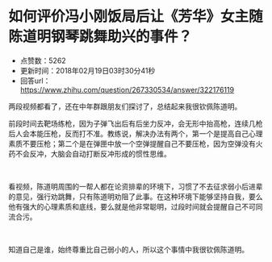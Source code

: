 # 如何评价冯小刚饭局后让《芳华》女主随陈道明钢琴跳舞助兴的事件？
- 点赞数：5262
- 更新时间：2018年02月19日03时30分41秒
- 回答url：https://www.zhihu.com/question/267330534/answer/322176119
<body>
 <p data-pid="vL43zCub">两段视频都看了，还在中年群跟朋友们探讨了，总结起来我很钦佩陈道明。</p>
 <p data-pid="e7jYv0VA">前段时间去靶场练枪，因为子弹飞出后有后坐力反冲，会无形中抬高枪，连续几枪后人会本能压枪，反而打不准。教练说，解决办法有两个，第一个是提高自己心理素质不要压枪；第二个是在弹匣中放一个空弹提醒自己不要压枪，因为空弹没有火药不会反冲，大脑会自动打断反冲形成的惯性思维。</p>
 <p class="ztext-empty-paragraph"><br></p>
 <p data-pid="t6c8Qonu">看视频，陈道明周围的一帮人都在论资排辈的环境下，习惯了不去征求弱小后进辈的意见，强行劝跳舞，只有陈道明劝阻了此事。在这种环境下能够坚持自我，要么他有强大的心理素质和底线，要么就是他非常聪明，过段时间就会提醒自己不可同流合污。</p>
 <p class="ztext-empty-paragraph"><br></p>
 <p data-pid="8qMnT63m">知道自己是谁，始终尊重比自己弱小的人，所以这个事情中我很钦佩陈道明。</p>
</body>